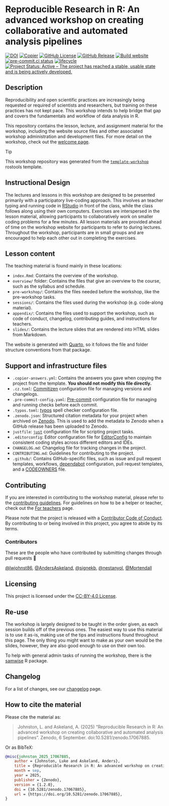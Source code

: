 

# Reproducible Research in R: An advanced workshop on creating collaborative and automated analysis pipelines

[![DOI](https://zenodo.org/badge/DOI/10.5281/zenodo.17067883.svg)](https://doi.org/10.5281/zenodo.17067883)
[![Copier](https://img.shields.io/endpoint?url=https://raw.githubusercontent.com/copier-org/copier/master/img/badge/badge-grayscale-inverted-border-teal.json?raw=true.svg)](https://github.com/copier-org/copier)
[![GitHub
License](https://img.shields.io/github/license/rostools/r-cubed-advanced.svg)](https://github.com/rostools/r-cubed-advanced/blob/main/LICENSE.md)
[![GitHub
Release](https://img.shields.io/github/v/release/rostools/r-cubed-advanced.svg)](https://github.com/rostools/r-cubed-advanced/releases/latest)
[![Build
website](https://github.com/rostools/r-cubed-advanced/actions/workflows/build-website.yml/badge.svg)](https://github.com/rostools/r-cubed-advanced/actions/workflows/build-website.yml)
[![pre-commit.ci
status](https://results.pre-commit.ci/badge/github/rostools/r-cubed-advanced/main.svg)](https://results.pre-commit.ci/latest/github/rostools/r-cubed-advanced/main)
[![lifecycle](https://lifecycle.r-lib.org/articles/figures/lifecycle-stable.svg)](https://lifecycle.r-lib.org/articles/stages.html#stable)
[![Project Status: Active – The project has reached a stable, usable
state and is being actively
developed.](https://www.repostatus.org/badges/latest/active.svg)](https://www.repostatus.org/#active)

## Description

Reproducibility and open scientific practices are increasingly being
requested or required of scientists and researchers, but training on
these practices has not kept pace. This workshop intends to help bridge
that gap and covers the fundamentals and workflow of data analysis in R.

This repository contains the lesson, lecture, and assignment material
for the workshop, including the website source files and other
associated workshop administration and development files. For more
detail on the workshop, check out the [welcome
page](https://r-cubed-advanced.rostools.org).

> [!TIP]
>
> This workshop repository was generated from the
> [`template-workshop`](https://github.com/rostools/template-workshop)
> rostools template.

## Instructional Design

The lectures and lessons in this workshop are designed to be presented
primarily with a participatory live-coding approach. This involves an
teacher typing and running code in
[RStudio](https://posit.co/download/rstudio-desktop/) in front of the
class, while the class follows along using their own computers.
Exercises are interspersed in the lesson material, allowing participants
to collaboratively work on smaller coding problems for a few minutes.
All lesson materials are provided ahead of time on the workshop website
for participants to refer to during lectures. Throughout the workshop,
participants are in small groups and are encouraged to help each other
out in completing the exercises.

## Lesson content

The teaching material is found mainly in these locations:

- `index.Rmd`: Contains the overview of the workshop.
- `overview/` folder: Contains the files that give an overview to the
  course, such as the syllabus and schedule.
- `pre-workshop/`: Contains the files needed before the workshop, like
  the pre-workshop tasks.
- `sessions/`: Contains the files used during the workshop (e.g.
  code-along material).
- `appendix/`: Contains the files used to support the workshop, such as
  code of conduct, changelog, contributing guides, and instructions for
  teachers.
- `slides/`: Contains the lecture slides that are rendered into HTML
  slides from Markdown.

The website is generated with [Quarto](https://quarto.org/), so it
follows the file and folder structure conventions from that package.

## Support and infrastructure files

- `.copier-answers.yml`: Contains the answers you gave when copying the
  project from the template. **You should not modify this file
  directly.**
- `.cz.toml`:
  [Commitizen](https://commitizen-tools.github.io/commitizen/)
  configuration file for managing versions and changelogs.
- `.pre-commit-config.yaml`: [Pre-commit](https://pre-commit.com/)
  configuration file for managing and running checks before each commit.
- `.typos.toml`: [typos](https://github.com/crate-ci/typos) spell
  checker configuration file.
- `.zenodo.json`: Structured citation metadata for your project when
  archived on [Zenodo](https://zenodo.org/). This is used to add the
  metadata to Zenodo when a GitHub release has been uploaded to Zenodo.
- `justfile`: [`just`](https://just.systems/man/en/) configuration file
  for scripting project tasks.
- `.editorconfig`: Editor configuration file for
  [EditorConfig](https://editorconfig.org/) to maintain consistent
  coding styles across different editors and IDEs.
- `CHANGELOG.md`: Changelog file for tracking changes in the project.
- `CONTRIBUTING.md`: Guidelines for contributing to the project.
- `.github/`: Contains GitHub-specific files, such as issue and pull
  request templates, workflows,
  [dependabot](https://docs.github.com/en/code-security/getting-started/dependabot-quickstart-guide)
  configuration, pull request templates, and a
  [CODEOWNERS](https://docs.github.com/en/repositories/managing-your-repositorys-settings-and-features/customizing-your-repository/about-code-owners)
  file.

## Contributing

If you are interested in contributing to the workshop material, please
refer to the [contributing guidelines](CONTRIBUTING.md). For guidelines
on how to be a helper or teacher, check out the [For
teachers](https://r-cubed.rostools.org/for-teachers.html) page.

Please note that the project is released with a [Contributor Code of
Conduct](CODE_OF_CONDUCT.md). By contributing to or being involved in
this project, you agree to abide by its terms.

### Contributors

These are the people who have contributed by submitting changes through
pull requests :tada:

[@lwjohnst86](https://github.com/lwjohnst86),
[@AndersAskeland](https://github.com/AndersAskeland),
[@signekb](https://github.com/signekb),
[@nestanyol](https://github.com/nestanyol),
[@Mortendall](https://github.com/Mortendall)

## Licensing

This project is licensed under the [CC-BY-4.0 License](LICENSE.md).

## Re-use

The workshop is largely designed to be taught in the order given, as
each session builds off of the previous ones. The easiest way to use
this material is to use it as-is, making use of the tips and
instructions found throughout this page. The only thing you might want
to make as your own would be the slides, however, they are also good
enough to use on their own too.

To help with general admin tasks of running the workshop, there is the
[samwise](https://github.com/rostools/samwise) R package.

## Changelog

For a list of changes, see our [changelog](CHANGELOG.md) page.

## How to cite the material

Please cite the material as:

> Johnston, L. and Askeland, A. (2025) “Reproducible Research in R: An
> advanced workshop on creating collaborative and automated analysis
> pipelines”. Zenodo, 6 September. doi:10.5281/zenodo.17067885.

Or as BibTeX:

``` bibtex
@misc{johnston_2025_17067885,
    author = {Johnston, Luke and Askeland, Anders},
    title = {Reproducible Research in R: An advanced workshop on creating collaborative and automated analysis pipelines },
    month = sep,
    year = 2025,
    publisher = {Zenodo},
    version = {1.2.0},
    doi = {10.5281/zenodo.17067885},
    url = {https://doi.org/10.5281/zenodo.17067885},
}
```
